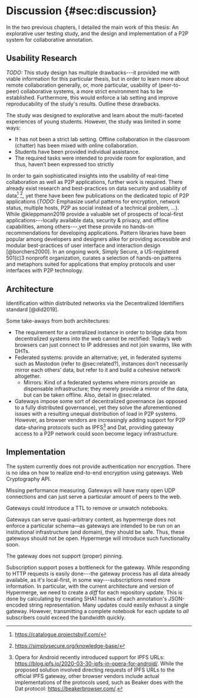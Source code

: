 # Discussion {#sec:discussion}

In the two previous chapters, I detailed the main work of this thesis: An explorative user testing study, and the design and implementation of a P2P system for collaborative annotation.

## Usability Research

_TODO:_ This study design has multiple drawbacks---it provided me with viable information for this particular thesis, but in order to learn more about remote collaboration generally, or, more particular, usability of (peer-to-peer) collaborative systems, a more strict environment has to be established. Furthermore, this would enforce a lab setting and improve reproducability of the study's results. Outline these drawbacks.

The study was designed to explorative and learn about the multi-faceted experiences of young students. However, the study was limited in some ways:

* It has not been a strict lab setting. Offline collaboration in the classroom (chatter) has been mixed with online collaboration.
* Students have been provided individual assistance.
* The required tasks were intended to provide room for exploration, and thus, haven’t been expressed too strictly

In order to gain sophisticated insights into the usability of real-time collaboration as well as P2P applications, further work is required. There already exist research and best-practices on data security and usability of data[^if-library] [^simply-secure-kb], yet there have been few publications on the dedicated topic of P2P applications (_TODO:_ Emphasize useful patterns for encryption, network status, multiple hosts, P2P as social instead of a technical problem, ...). While @kleppmann2019 provide a valuable set of prospects of local-first applications---locally available data, security & privacy, and offline capabilities, among others---,yet these provide no hands-on recommendations for developing applications. Pattern libraries have been popular among developers and designers alike for providing accessible and modular best-practices of user interface and interaction design [@borchers2000]. In an ongoing work, Simply Secure, a US-registered 501(c)3 nonprofit organization, curates a selection of hands-on patterns and metaphors suited for applications that employ protocols and user interfaces with P2P technology.

[^if-library]: <https://catalogue.projectsbyif.com/>
[^simply-secure-kb]: <https://simplysecure.org/knowledge-base/>

## Architecture

Identification within distributed networks via the Decentralized Identifiers standard [@did2019].

Some take-aways from both architectures:

* The requirement for a centralized instance in order to bridge data from decentralized systems into the web cannot be rectified: Today’s web browsers can just connect to IP addresses and not join swarms, like with DHTs.
* Federated systems: provide an alternative; yet, in federated systems such as Mastodon (refer to @sec:related?), instances don’t necessarily mirror each others’ data, but refer to it and build a cohesive network altogether.
	* Mirrors: Kind of a federated systems where mirrors provide an dispensable infrastructure; they merely provide a mirror of the data, but can be taken offline. Also, detail in @sec:related.
* Gateways impose some sort of decentralized governance (as opposed to a fully distributed governance), yet they solve the aforementioned issues with a resulting unequal distribution of load in P2P systems. However, as browser vendors are increasingly adding support for P2P data-sharing protocols such as IPFS[^ipfs-opera] and Dat, providing gateway access to a P2P network could soon become legacy infrastructure.

[^ipfs-opera]: Opera for Android recently introduced support for IPFS URLs: <https://blog.ipfs.io/2020-03-30-ipfs-in-opera-for-android/>. While the proposed solution involved directing requests of IPFS URLs to the official IPFS gateway, other browser vendors include actual implementations of the protocols used, such as Beaker does with the Dat protocol: <https://beakerbrowser.com/>.

## Implementation

The system currently does not provide authentication nor encryption. There is no idea on how to realize end-to-end encryption using gateways. Web Cryptography API.

Missing performance measuring. Gateways will have many open UDP connections and can just serve a particular amount of peers to the web.

Gateways could introduce a TTL to remove or unwatch notebooks.

Gateways can serve quasi-arbitrary content, as hypermerge does not enforce a particular schema—as gateways are intended to be run on an institutional infrastructure (and domain), they should be safe. Thus, these gateways should not be open. Hypermerge will introduce such functionality soon.

The gateway does not support (proper) pinning.

Subscription support poses a bottleneck for the gateway. While responding to HTTP requests is easily done---the gateway process has all data already available, as it's local-first, in some way---subscriptions need more information. In particular, with the current architecture and version of Hypermerge, we need to create a _diff_ for each repository update. This is done by calculating by creating SHA1 hashes of each annotation's JSON-encoded string representation. Many updates could easily exhaust a single gateway. However, transmitting a complete notebook for each update to _all_ subscribers could exceed the bandwidth quickly.

